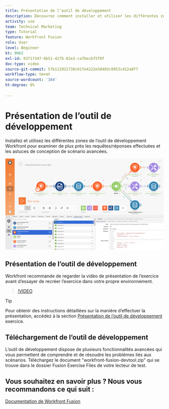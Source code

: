```yaml
---
title: Présentation de l’outil de développement
description: Découvrez comment installer et utiliser les différentes zones de la [!DNL Adobe Workfront Fusion Dev Tool] pour approfondir les astuces de conception de scénarios avancés.
activity: use
team: Technical Marketing
type: Tutorial
feature: Workfront Fusion
role: User
level: Beginner
kt: 9062
exl-id: 93717347-6b51-427b-82e3-ca7becbf5f0f
doc-type: video
source-git-commit: 57b112921738c01fe4222e50403c8953c412a0f7
workflow-type: tm+mt
source-wordcount: '164'
ht-degree: 0%

---
```


# Présentation de l’outil de développement

Installez et utilisez les différentes zones de l’outil de développement Workfront pour examiner de plus près les requêtes/réponses effectuées et les astuces de conception de scénario avancées.

![Image d’un scénario Fusion et de l’outil de développement](assets/troubleshooting-and-error-handling-1.png)

## Présentation de l’outil de développement

Workfront recommande de regarder la vidéo de présentation de l’exercice avant d’essayer de recréer l’exercice dans votre propre environnement.

>[!VIDEO](https://video.tv.adobe.com/v/335303/?quality=12&learn=on)

>[!TIP]
>
>Pour obtenir des instructions détaillées sur la manière d’effectuer la présentation, accédez à la section [Présentation de l’outil de développement](https://experienceleague.adobe.com/docs/workfront-learn/tutorials-workfront/fusion/exercises/devtool.html?lang=en) exercice.


## Téléchargement de l’outil de développement

L’outil de développement dispose de plusieurs fonctionnalités avancées qui vous permettent de comprendre et de résoudre les problèmes liés aux scénarios. Téléchargez le document &quot;workfront-fusion-devtool.zip&quot; qui se trouve dans le dossier Fusion Exercise Files de votre lecteur de test.



## Vous souhaitez en savoir plus ? Nous vous recommandons ce qui suit :

[Documentation de Workfront Fusion](https://experienceleague.adobe.com/docs/workfront/using/adobe-workfront-fusion/workfront-fusion-2.html?lang=en)
